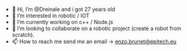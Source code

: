 - 👋 Hi, I’m @Dreinale and i got 27 years old
- 👀 I’m interested in robotic / IOT
- 🌱 I’m currently working on c++ / Node.js
- 💞️ I’m looking to collaborate on a robotic project (create a robot from scratch).
- 📫 How to reach me send me an email -> enzo.brunet@epitech.eu

<!---
Dreinale/Dreinale is a ✨ special ✨ repository because its `README.md` (this file) appears on your GitHub profile.
You can click the Preview link to take a look at your changes.
--->
